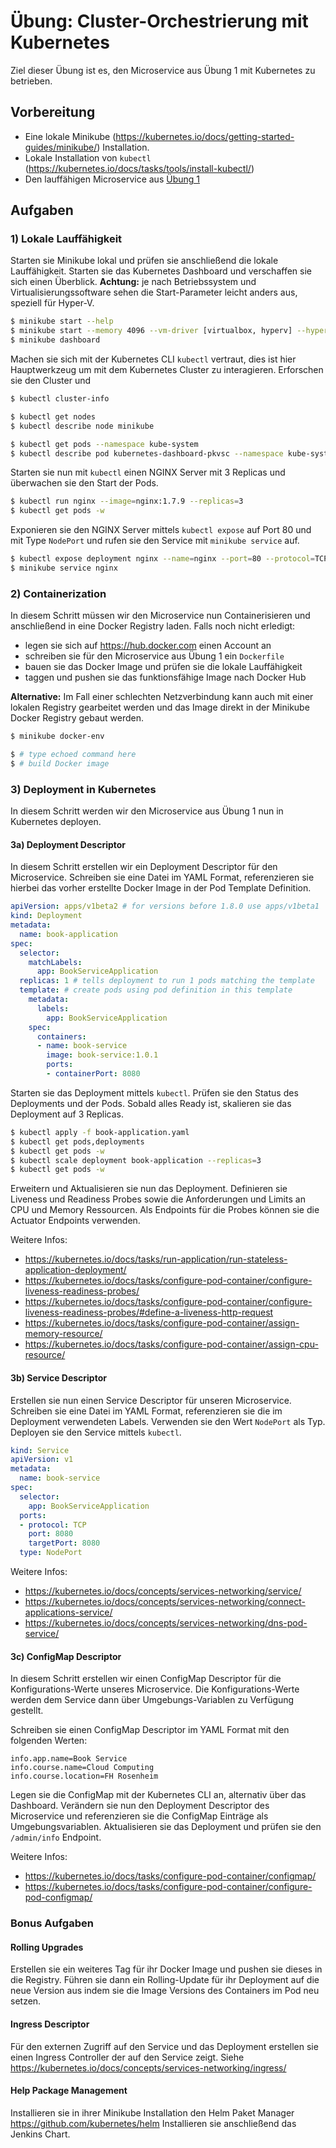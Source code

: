 # Übung: Cluster-Orchestrierung mit Kubernetes

Ziel dieser Übung ist es, den Microservice aus Übung 1 mit Kubernetes zu betrieben.

## Vorbereitung
* Eine lokale Minikube (https://kubernetes.io/docs/getting-started-guides/minikube/) Installation.
* Lokale Installation von `kubectl` (https://kubernetes.io/docs/tasks/tools/install-kubectl/)
* Den lauffähigen Microservice aus [Übung 1](../../01-kommunikation/uebung/)

## Aufgaben

### 1) Lokale Lauffähigkeit

Starten sie Minikube lokal und prüfen sie anschließend die lokale Lauffähigkeit. Starten sie
das Kubernetes Dashboard und verschaffen sie sich einen Überblick. **Achtung:** je nach Betriebssystem
und Virtualisierungssoftware sehen die Start-Parameter leicht anders aus, speziell für Hyper-V.

```bash
$ minikube start --help
$ minikube start --memory 4096 --vm-driver [virtualbox, hyperv] --hyperv-virtual-switch External-LAN
$ minikube dashboard
```

Machen sie sich mit der Kubernetes CLI `kubectl` vertraut, dies ist hier Hauptwerkzeug um
mit dem Kubernetes Cluster zu interagieren. Erforschen sie den Cluster und

```bash
$ kubectl cluster-info

$ kubectl get nodes
$ kubectl describe node minikube

$ kubectl get pods --namespace kube-system
$ kubectl describe pod kubernetes-dashboard-pkvsc --namespace kube-system
```

Starten sie nun mit `kubectl` einen NGINX Server mit 3 Replicas und überwachen sie
den Start der Pods.

```bash
$ kubectl run nginx --image=nginx:1.7.9 --replicas=3
$ kubectl get pods -w
```

Exponieren sie den NGINX Server mittels `kubectl expose` auf Port 80 und mit Type `NodePort`
und rufen sie den Service mit `minikube service` auf.

```bash
$ kubectl expose deployment nginx --name=nginx --port=80 --protocol=TCP --target-port=80 --type=NodePort
$ minikube service nginx
```

### 2) Containerization

In diesem Schritt müssen wir den Microservice nun Containerisieren und anschließend in eine Docker
Registry laden. Falls noch nicht erledigt:

* legen sie sich auf https://hub.docker.com einen Account an
* schreiben sie für den Microservice aus Übung 1 ein `Dockerfile`
* bauen sie das Docker Image und prüfen sie die lokale Lauffähigkeit
* taggen und pushen sie das funktionsfähige Image nach Docker Hub

**Alternative:** Im Fall einer schlechten Netzverbindung kann auch mit einer lokalen Registry
gearbeitet werden und das Image direkt in der Minikube Docker Registry gebaut werden.

```bash
$ minikube docker-env

$ # type echoed command here
$ # build Docker image
```

### 3) Deployment in Kubernetes

In diesem Schritt werden wir den Microservice aus Übung 1 nun in Kubernetes deployen.

#### 3a) Deployment Descriptor

In diesem Schritt erstellen wir ein Deployment Descriptor für den Microservice. Schreiben
sie eine Datei im YAML Format, referenzieren sie hierbei das vorher erstellte Docker Image
in der Pod Template Definition.

```yaml
apiVersion: apps/v1beta2 # for versions before 1.8.0 use apps/v1beta1
kind: Deployment
metadata:
  name: book-application
spec:
  selector:
    matchLabels:
      app: BookServiceApplication
  replicas: 1 # tells deployment to run 1 pods matching the template
  template: # create pods using pod definition in this template
    metadata:
      labels:
        app: BookServiceApplication
    spec:
      containers:
      - name: book-service
        image: book-service:1.0.1
        ports:
        - containerPort: 8080
```

Starten sie das Deployment mittels `kubectl`. Prüfen sie den Status des Deployments und
der Pods. Sobald alles Ready ist, skalieren sie das Deployment auf 3 Replicas.

```bash
$ kubectl apply -f book-application.yaml
$ kubectl get pods,deployments
$ kubectl get pods -w
$ kubectl scale deployment book-application --replicas=3
$ kubectl get pods -w
```

Erweitern und Aktualisieren sie nun das Deployment. Definieren sie Liveness und Readiness
Probes sowie die Anforderungen und Limits an CPU und Memory Ressourcen. Als Endpoints
für die Probes können sie die Actuator Endpoints verwenden.

Weitere Infos:
* https://kubernetes.io/docs/tasks/run-application/run-stateless-application-deployment/
* https://kubernetes.io/docs/tasks/configure-pod-container/configure-liveness-readiness-probes/
* https://kubernetes.io/docs/tasks/configure-pod-container/configure-liveness-readiness-probes/#define-a-liveness-http-request
* https://kubernetes.io/docs/tasks/configure-pod-container/assign-memory-resource/
* https://kubernetes.io/docs/tasks/configure-pod-container/assign-cpu-resource/

#### 3b) Service Descriptor

Erstellen sie nun einen Service Descriptor für unseren Microservice. Schreiben sie
eine Datei im YAML Format, referenzieren sie die im Deployment verwendeten Labels.
Verwenden sie den Wert `NodePort` als Typ. Deployen sie den Service mittels `kubectl`.

```yaml
kind: Service
apiVersion: v1
metadata:
  name: book-service
spec:
  selector:
    app: BookServiceApplication
  ports:
  - protocol: TCP
    port: 8080
    targetPort: 8080
  type: NodePort
```

Weitere Infos:
* https://kubernetes.io/docs/concepts/services-networking/service/
* https://kubernetes.io/docs/concepts/services-networking/connect-applications-service/
* https://kubernetes.io/docs/concepts/services-networking/dns-pod-service/

#### 3c) ConfigMap Descriptor

In diesem Schritt erstellen wir einen ConfigMap Descriptor für die Konfigurations-Werte
unseres Microservice. Die Konfigurations-Werte werden dem Service dann über Umgebungs-Variablen
zu Verfügung gestellt.

Schreiben sie einen ConfigMap Descriptor im YAML Format mit den folgenden Werten:
```
info.app.name=Book Service
info.course.name=Cloud Computing
info.course.location=FH Rosenheim
```

Legen sie die ConfigMap mit der Kubernetes CLI an, alternativ über das Dashboard. Verändern sie
nun den Deployment Descriptor des Microservice und referenzieren sie die ConfigMap Einträge
als Umgebungsvariablen. Aktualisieren sie das Deployment und prüfen sie den `/admin/info` Endpoint.

Weitere Infos:
* https://kubernetes.io/docs/tasks/configure-pod-container/configmap/
* https://kubernetes.io/docs/tasks/configure-pod-container/configure-pod-configmap/

### Bonus Aufgaben

#### Rolling Upgrades

Erstellen sie ein weiteres Tag für ihr Docker Image und pushen sie dieses in die Registry.
Führen sie dann ein Rolling-Update für ihr Deployment auf die neue Version aus indem sie
die Image Versions des Containers im Pod neu setzen.

#### Ingress Descriptor

Für den externen Zugriff auf den Service und das Deployment erstellen sie einen Ingress Controller
der auf den Service zeigt. Siehe https://kubernetes.io/docs/concepts/services-networking/ingress/

#### Help Package Management

Installieren sie in ihrer Minikube Installation den Helm Paket Manager https://github.com/kubernetes/helm
Installieren sie anschließend das Jenkins Chart.
